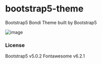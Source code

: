 # bootstrap5-theme
Bootstrap5 Bondi Theme built by Bootstrap5

![image](https://user-images.githubusercontent.com/19249620/206507222-5423d895-1941-46a7-a602-0936dea3827f.png)


### License
Bootstrap5 v5.0.2
Fontawesome v6.2.1
